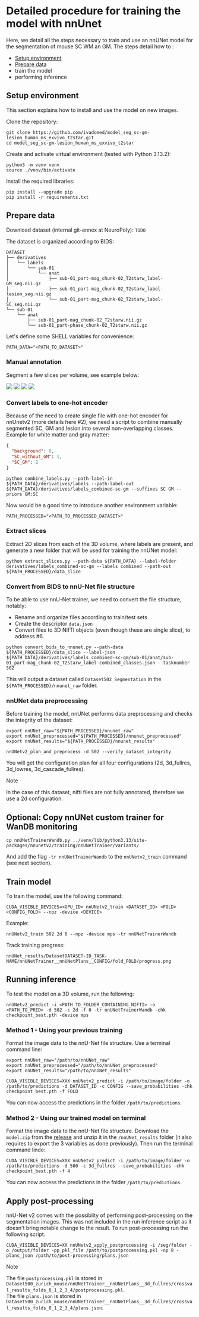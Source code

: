 # Detailed procedure for training the model with nnUnet

Here, we detail all the steps necessary to train and use an nnUNet model for the segmentation of mouse SC WM an GM. 
The steps detail how to :
- [Setup environment](#setup-environment)
- [Prepare data](#prepare-data)
- train the model
- performing inference

## Setup environment

This section explains how to install and use the model on new images. 

Clone the repository:
~~~
git clone https://github.com/ivadomed/model_seg_sc-gm-lesion_human_ms_exvivo_t2star.git
cd model_seg_sc-gm-lesion_human_ms_exvivo_t2star
~~~

Create and activate virtual environment (tested with Python 3.13.2): 
~~~
python3 -m venv venv
source ./venv/bin/activate
~~~

Install the required libraries:
~~~
pip install --upgrade pip
pip install -r requirements.txt
~~~

## Prepare data

Download dataset (internal git-annex at NeuroPoly): `TODO`

The dataset is organized according to BIDS:

```
DATASET
├── derivatives
│   └── labels
│       └── sub-01
│           └── anat
│               ├── sub-01_part-mag_chunk-02_T2starw_label-GM_seg.nii.gz
│               ├── sub-01_part-mag_chunk-02_T2starw_label-lesion_seg.nii.gz
│               └── sub-01_part-mag_chunk-02_T2starw_label-SC_seg.nii.gz
└── sub-01
    └── anat
        ├── sub-01_part-mag_chunk-02_T2starw.nii.gz
        └── sub-01_part-phase_chunk-02_T2starw.nii.gz
```

Let's define some SHELL variables for convenience:

~~~
PATH_DATA="<PATH_TO_DATASET>"
~~~

### Manual annotation

Segment a few slices per volume, see example below:

![](../doc/pic_sc.png)
![](../doc/pic_gm.png)
![](../doc/pic_lesion.png)
![](../doc/export.png)

### Convert labels to one-hot encoder

Because of the need to create single file with one-hot encoder for nnUnetv2 (more details here #2), we need a script to combine manually segmented SC, GM and lesion into several non-overlapping classes. Example for white matter and gray matter:

```json
{
  "background": 0,
  "SC_without_GM": 1,
  "SC_GM": 2
}
```

~~~
python combine_labels.py --path-label-in ${PATH_DATA}/derivatives/labels --path-label-out ${PATH_DATA}/derivatives/labels_combined-sc-gm --suffixes SC GM --priors GM:SC
~~~

Now would be a good time to introduce another environment variable:
~~~
PATH_PROCESSED="<PATH_TO_PROCESSED_DATASET>"
~~~

### Extract slices

Extract 2D slices from each of the 3D volume, where labels are present, and generate a new folder that will be used for training the nnUNet model:

~~~
python extract_slices.py --path-data ${PATH_DATA} --label-folder derivatives/labels_combined-sc-gm --labels combined --path-out ${PATH_PROCESSED}/data_slice
~~~

### Convert from BIDS to nnU-Net file structure

To be able to use nnU-Net trainer, we need to convert the file structure, notably:
- Rename and organize files according to train/test sets
- Create the descriptor `data.json`
- Convert files to 3D NIfTI objects (even though these are single slice), to address #6.

~~~
python convert_bids_to_nnunet.py --path-data ${PATH_PROCESSED}/data_slice --label-json ${PATH_DATA}/derivatives/labels_combined-sc-gm/sub-01/anat/sub-01_part-mag_chunk-02_T2starw_label-combined_classes.json --tasknumber 502
~~~

This will output a dataset called `Dataset502_Segmentation` in the `${PATH_PROCESSED}/nnunet_raw` folder.

### nnUNet data preprocessing

Before training the model, nnUNet performs data preprocessing and checks the integrity of the dataset:

~~~
export nnUNet_raw="${PATH_PROCESSED}/nnunet_raw"
export nnUNet_preprocessed="${PATH_PROCESSED}/nnunet_preprocessed"
export nnUNet_results="${PATH_PROCESSED}/nnunet_results"

nnUNetv2_plan_and_preprocess -d 502 --verify_dataset_integrity
~~~

You will get the configuration plan for all four configurations (2d, 3d_fullres, 3d_lowres, 3d_cascade_fullres).

> [!NOTE] 
> In the case of this dataset, nifti files are not fully annotated, therefore we use a 2d configuration.

## Optional: Copy nnUNet custom trainer for WanDB monitoring

~~~
cp nnUNetTrainerWandb.py ../venv/lib/python3.13/site-packages/nnunetv2/training/nnUNetTrainer/variants/
~~~

And add the flag `-tr nnUNetTrainerWandb` to the `nnUNetv2_train` command (see next section).

## Train model

To train the model, use the following command:

~~~
CUDA_VISIBLE_DEVICES=<GPU_ID> nnUNetv2_train <DATASET_ID> <FOLD> <CONFIG_FOLD> --npz -device <DEVICE>
~~~

Example:
~~~
nnUNetv2_train 502 2d 0 --npz -device mps -tr nnUNetTrainerWandb
~~~

Track training progress:
~~~
nnUNet_results/DatasetDATASET-ID_TASK-NAME/nnUNetTrainer__nnUNetPlans__CONFIG/fold_FOLD/progress.png
~~~

## Running inference

To test the model on a 3D volume, run the following:

~~~
nnUNetv2_predict -i <PATH_TO_FOLDER_CONTAINING_NIFTI> -o <PATH_TO_PRED> -d 502 -c 2d -f 0 -tr nnUNetTrainerWandb -chk checkpoint_best.pth -device mps
~~~

### Method 1 - Using your previous training

Format the image data to the nnU-Net file structure. 
Use a terminal command line:
~~~
export nnUNet_raw="/path/to/nnUNet_raw"
export nnUNet_preprocessed="/path/to/nnUNet_preprocessed"
export nnUNet_results="/path/to/nnUNet_results"

CUDA_VISIBLE_DEVICES=XXX nnUNetv2_predict -i /path/to/image/folder -o /path/to/predictions -d DATASET_ID -c CONFIG --save_probabilities -chk checkpoint_best.pth -f FOLD
~~~

You can now access the predictions in the folder `/path/to/predictions`. 

### Method 2 - Using our trained model on terminal 

Format the image data to the nnU-Net file structure. 
Download the `model.zip` from the [release](https://github.com/ivadomed/model_seg_mouse-sc_wm-gm_t1/releases/tag/v0.3) and unzip it in the `/nnUNet_results` folder (it also requires to export the 3 variables as done previously). 
Then run the terminal command linde:
~~~
CUDA_VISIBLE_DEVICES=XXX nnUNetv2_predict -i /path/to/image/folder -o /path/to/predictions -d 500 -c 3d_fullres --save_probabilities -chk checkpoint_best.pth -f 4
~~~

You can now access the predictions in the folder `/path/to/predictions`. 

## Apply post-processing

nnU-Net v2 comes with the possiblity of performing post-processing on the segmentation images. This was not included in the run inference script as it doesn't bring notable change to the result. To run post-processing run the following script.

~~~
CUDA_VISIBLE_DEVICES=XX nnUNetv2_apply_postprocessing -i /seg/folder -o /output/folder -pp_pkl_file /path/to/postprocessing.pkl -np 8 -plans_json /path/to/post-processing/plans.json
~~~
> [!NOTE]  
> The file `postprocessing.pkl` is stored in `Dataset500_zurich_mouse/nnUNetTrainer__nnUNetPlans__3d_fullres/crossval_results_folds_0_1_2_3_4/postprocessing.pkl`.<br>
> The file `plans.json` is stored in `Dataset500_zurich_mouse/nnUNetTrainer__nnUNetPlans__3d_fullres/crossval_results_folds_0_1_2_3_4/plans.json`. 
